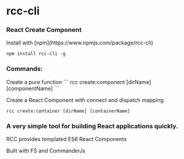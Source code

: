 <h1> rcc-cli </h1>

<h3> React Create Component</h3>
Install with [npm](https://www.npmjs.com/package/rcc-cli) 

```
npm install rcc-cli -g
```


<h3> Commands: </h3>
Create a pure function 
```
rcc create:component [dirName] [componentName]
```

Create a React Component with connect and dispatch mapping
```
rcc create:container [dirName] [containerName]
```

<h3> A very simple tool for building React applications quickly. </h3>
<p> RCC provides templated ES6 React Components </p>
<p> Built with FS and CommanderJs </p>
